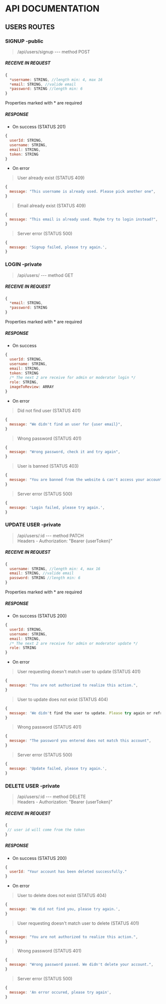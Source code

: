 # API DOCUMENTATION

## USERS ROUTES

### SIGNUP -public

> /api/users/signup   --- method POST

##### RECEIVE IN REQUEST

```javascript
{
  *username: STRING, //length min: 4, max 16
  *email: STRING, //valide email
  *password: STRING //length min: 6
}
```
Properties marked with * are required

##### RESPONSE

*  On success (STATUS 201)
```javascript
{
  userId: STRING,
  username: STRING,
  email: STRING,
  token: STRING
}
```
*  On error

> User already exist (STATUS 409)
```javascript
{
  message: "This username is already used. Please pick another one",
}
```

> Email already exist (STATUS 409)
```javascript
{
  message: "This email is already used. Maybe try to login instead?",
}
```

> Server error (STATUS 500)
```javascript
{
  message: 'Signup failed, please try again.',
}
```


### LOGIN -private

> /api/users/   --- method GET

##### RECEIVE IN REQUEST

```javascript
{
  *email: STRING, 
  *password: STRING
}
```
Properties marked with * are required

##### RESPONSE

*  On success
```javascript
{
  userId: STRING,
  username: STRING,
  email: STRING,
  token: STRING
  /* The next 2 are receive for admin or moderator login */
  role: STRING,
  imageToReview: ARRAY
}
```
*  On error

> Did not find user (STATUS 401)
```javascript
{
  message: "We didn't find an user for {user email}",
}
```

> Wrong password (STATUS 401)
```javascript
{
  message: "Wrong password, check it and try again",
}
```

> User is banned (STATUS 403)
```javascript
{
  message: "You are banned from the website & can't access your account",
}
```

> Server error (STATUS 500)
```javascript
{
  message: 'Login failed, please try again.',
}
```


### UPDATE USER -private

> /api/users/:id   --- method PATCH <br/>
> Headers - Authorization: "Bearer {userToken}"

##### RECEIVE IN REQUEST

```javascript
{
  username: STRING, //length min: 4, max 16
  email: STRING, //valide email
  password: STRING //length min: 6
}
```
Properties marked with * are required

##### RESPONSE

*  On success (STATUS 200)
```javascript
{
  userId: STRING,
  username: STRING,
  email: STRING,
  /* The next 2 are receive for admin or moderator update */
  role: STRING
}
```
*  On error

> User requesting doesn't match user to update (STATUS 401)
```javascript
{
  message: "You are not authorized to realize this action.",
}
```

> User to update does not exist (STATUS 404)
```javascript
{
  message: 'We didn't find the user to update. Please try again or refresh your page.',
}
```

> Wrong password (STATUS 401)
```javascript
{
  message: "The password you entered does not match this account",
}
```

> Server error (STATUS 500)
```javascript
{
  message: 'Update failed, please try again.',
}
```


### DELETE USER -private

> /api/users/:id   --- method DELETE <br/>
> Headers - Authorization: "Bearer {userToken}"

##### RECEIVE IN REQUEST

```javascript
{
 // user id will come from the token
}
```

##### RESPONSE

*  On success (STATUS 200)
```javascript
{
  userId: "Your account has been deleted successfully."
}
```
*  On error

> User to delete does not exist (STATUS 404)
```javascript
{
  message: 'We did not find you, please try again.',
}
```

> User requesting doesn't match user to delete (STATUS 401)
```javascript
{
  message: "You are not authorized to realize this action.",
}
```

> Wrong password (STATUS 401)
```javascript
{
  message: "Wrong password passed. We didn't delete your account.",
}
```

> Server error (STATUS 500)
```javascript
{
  message: 'An error occured, please try again',
}
```
